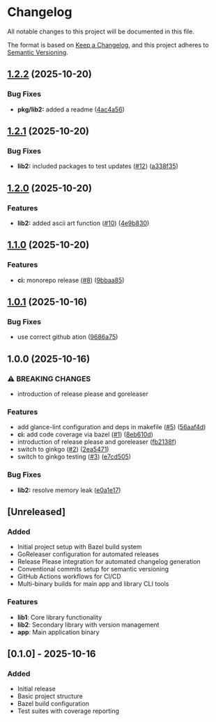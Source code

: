 # Changelog

All notable changes to this project will be documented in this file.

The format is based on [Keep a Changelog](https://keepachangelog.com/en/1.0.0/),
and this project adheres to [Semantic Versioning](https://semver.org/spec/v2.0.0.html).

## [1.2.2](https://github.com/omargallob/mono-repo-release/compare/v1.2.1...v1.2.2) (2025-10-20)


### Bug Fixes

* **pkg/lib2:** added a readme ([4ac4a56](https://github.com/omargallob/mono-repo-release/commit/4ac4a563c2b5f9491b6a8edf54ee79ff04e526c9))

## [1.2.1](https://github.com/omargallob/mono-repo-release/compare/v1.2.0...v1.2.1) (2025-10-20)


### Bug Fixes

* **lib2:** included packages to test updates ([#12](https://github.com/omargallob/mono-repo-release/issues/12)) ([a338f35](https://github.com/omargallob/mono-repo-release/commit/a338f35ad96eb07b24f009403b2ebfc33c21dbd8))

## [1.2.0](https://github.com/omargallob/mono-repo-release/compare/v1.1.0...v1.2.0) (2025-10-20)


### Features

* **lib2:** added ascii art function ([#10](https://github.com/omargallob/mono-repo-release/issues/10)) ([4e9b830](https://github.com/omargallob/mono-repo-release/commit/4e9b830309c68089729fa43fc9f3b5514da65d4b))

## [1.1.0](https://github.com/omargallob/mono-repo-release/compare/v1.0.1...v1.1.0) (2025-10-20)


### Features

* **ci:** monorepo release ([#8](https://github.com/omargallob/mono-repo-release/issues/8)) ([9bbaa85](https://github.com/omargallob/mono-repo-release/commit/9bbaa85e58e46730c6f9c28861bace5a5a956f38))

## [1.0.1](https://github.com/omargallob/mono-repo-release/compare/v1.0.0...v1.0.1) (2025-10-16)


### Bug Fixes

* use correct github ation ([9686a75](https://github.com/omargallob/mono-repo-release/commit/9686a75bbc1e7bbe833fd32db2419d2f4e4f5ced))

## 1.0.0 (2025-10-16)


### ⚠ BREAKING CHANGES

* introduction of release please and goreleaser

### Features

* add glance-lint configuration and deps in makefile ([#5](https://github.com/omargallob/mono-repo-release/issues/5)) ([56aaf4d](https://github.com/omargallob/mono-repo-release/commit/56aaf4d27dba91cbd2ec194af78d0dc1b61edbd7))
* **ci:** add code coverage via bazel ([#1](https://github.com/omargallob/mono-repo-release/issues/1)) ([8eb610d](https://github.com/omargallob/mono-repo-release/commit/8eb610df15465aee3e89605590bd60508dc2ab76))
* introduction of release please and goreleaser ([fb2138f](https://github.com/omargallob/mono-repo-release/commit/fb2138f7105ea3f9dfc90213028080c198025f8e))
* switch to ginkgo ([#2](https://github.com/omargallob/mono-repo-release/issues/2)) ([2ea5471](https://github.com/omargallob/mono-repo-release/commit/2ea54717ad7e0486ad4dc82c68742f32c5fc56c0))
* switch to ginkgo testing ([#3](https://github.com/omargallob/mono-repo-release/issues/3)) ([e7cd505](https://github.com/omargallob/mono-repo-release/commit/e7cd505f149eab21dd5a7255790d93d2dcd8f981))


### Bug Fixes

* **lib2:** resolve memory leak ([e0a1e17](https://github.com/omargallob/mono-repo-release/commit/e0a1e17e8e980fa1a1b6242af89a6c6e7f187ccb))

## [Unreleased]

### Added
- Initial project setup with Bazel build system
- GoReleaser configuration for automated releases
- Release Please integration for automated changelog generation
- Conventional commits setup for semantic versioning
- GitHub Actions workflows for CI/CD
- Multi-binary builds for main app and library CLI tools

### Features
- **lib1**: Core library functionality
- **lib2**: Secondary library with version management
- **app**: Main application binary

## [0.1.0] - 2025-10-16

### Added
- Initial release
- Basic project structure
- Bazel build configuration
- Test suites with coverage reporting
